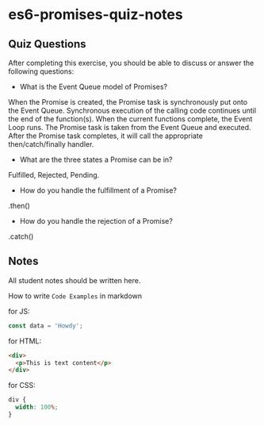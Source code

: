# es6-promises-quiz-notes

## Quiz Questions

After completing this exercise, you should be able to discuss or answer the following questions:

- What is the Event Queue model of Promises?

When the Promise is created, the Promise task is synchronously put onto the Event Queue. Synchronous execution of the calling code continues until the end of the function(s). When the current functions complete, the Event Loop runs. The Promise task is taken from the Event Queue and executed. After the Promise task completes, it will call the appropriate then/catch/finally handler.

- What are the three states a Promise can be in?

Fulfilled, Rejected, Pending.

- How do you handle the fulfillment of a Promise?

.then()

- How do you handle the rejection of a Promise?

.catch()

## Notes

All student notes should be written here.

How to write `Code Examples` in markdown

for JS:

```javascript
const data = 'Howdy';
```

for HTML:

```html
<div>
  <p>This is text content</p>
</div>
```

for CSS:

```css
div {
  width: 100%;
}
```
